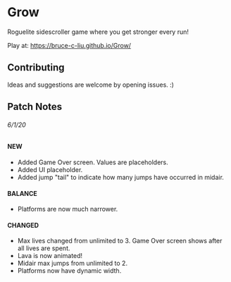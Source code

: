 # Grow

Roguelite sidescroller game where you get stronger every run!

Play at: https://bruce-c-liu.github.io/Grow/

## Contributing

Ideas and suggestions are welcome by opening issues. :)

## Patch Notes

###### 6/1/20

#### NEW

- Added Game Over screen. Values are placeholders.
- Added UI placeholder.
- Added jump "tail" to indicate how many jumps have occurred in midair.

#### BALANCE

- Platforms are now much narrower.

#### CHANGED

- Max lives changed from unlimited to 3. Game Over screen shows after all lives are spent.
- Lava is now animated!
- Midair max jumps from unlimited to 2.
- Platforms now have dynamic width.
